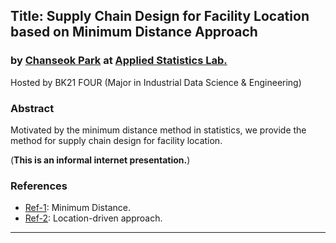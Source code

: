## Title: Supply Chain Design for Facility Location based on Minimum Distance Approach 
### by [Chanseok Park](https://appliedstat.github.io) at [Applied Statistics Lab.](https://statpnu.github.io)

Hosted by BK21 FOUR (Major in Industrial Data Science & Engineering)

### Abstract 
Motivated by the minimum distance method in statistics, 
we provide the method for supply chain design for facility location.

(**This is an informal internet presentation.**)

### References
- [Ref-1](https://doi.org/10.1201/b10956): Minimum Distance.
- [Ref-2](https://doi.org/10.1080/01605682.2020.1811790): Location-driven approach.
    
---

